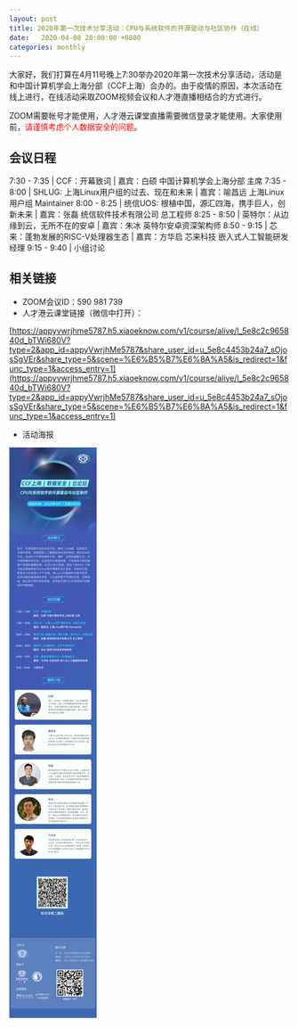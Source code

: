 ```yaml
---
layout: post
title: 2020年第一次技术分享活动：CPU与系统软件的开源驱动与社区协作（在线）
date:   2020-04-08 20:00:00 +0800
categories: monthly
---
```


大家好，我们打算在4月11号晚上7:30举办2020年第一次技术分享活动，活动是和中国计算机学会上海分部（CCF上海）合办的。由于疫情的原因，本次活动在线上进行，在线活动采取ZOOM视频会议和人才港直播相结合的方式进行。

ZOOM需要帐号才能使用，人才港云课堂直播需要微信登录才能使用。大家使用前，<span style='color:red'>请谨慎考虑个人数据安全的问题</span>。

## 会议日程

7:30 - 7:35 | CCF：开幕致词
| 嘉宾：白硕 中国计算机学会上海分部 主席
7:35 - 8:00 | SHLUG: 上海Linux用户组的过去、现在和未来
| 嘉宾：喻昌远 上海Linux用户组 Maintainer 
8:00 - 8:25 | 统信UOS: 根植中国，源汇四海，携手巨人，创新未来
| 嘉宾：张磊 统信软件技术有限公司 总工程师
8:25 - 8:50 | 英特尔：从边缘到云，无所不在的安卓
| 嘉宾：朱冰 英特尔安卓资深架构师
8:50 - 9:15 | 芯来：蓬勃发展的RISC-V处理器生态
| 嘉宾：方华启 芯来科技 嵌入式人工智能研发经理
9:15 - 9:40 | 小组讨论


## 相关链接

* ZOOM会议ID：590 981 739
* 人才港云课堂链接（微信中打开）：

[https://appyvwrjhme5787.h5.xiaoeknow.com/v1/course/alive/l_5e8c2c965840d_bTWi680V?type=2&app_id=appyVwrjhMe5787&share_user_id=u_5e8c4453b24a7_sOjosSgVEr&share_type=5&scene=%E6%B5%B7%E6%8A%A5&is_redirect=1&func_type=1&access_entry=1](https://appyvwrjhme5787.h5.xiaoeknow.com/v1/course/alive/l_5e8c2c965840d_bTWi680V?type=2&app_id=appyVwrjhMe5787&share_user_id=u_5e8c4453b24a7_sOjosSgVEr&share_type=5&scene=%E6%B5%B7%E6%8A%A5&is_redirect=1&func_type=1&access_entry=1)

* 活动海报

[<img src="/img/post/2020-04-08.jpg">](https://www.shlug.org/img/post/2020-04-08.jpg)

